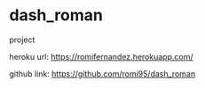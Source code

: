 # dash_roman
project

heroku url:  https://romifernandez.herokuapp.com/

github link: https://github.com/romi95/dash_roman
